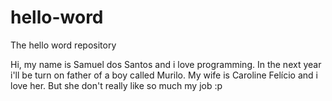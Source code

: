 # hello-word
The hello word repository

Hi, my name is Samuel dos Santos and i love programming.
In the next year i'll be turn on father of a boy called Murilo.
My wife is Caroline Felício and i love her. But she don't really like so much my job :p
